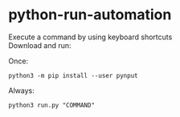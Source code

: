 # python-run-automation

Execute a command by using keyboard shortcuts \
Download and run:

Once:
```
python3 -m pip install --user pynput
```

Always:
```
python3 run.py "COMMAND"
```
